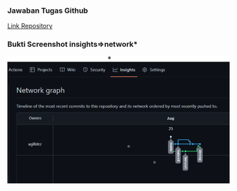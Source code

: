 ### Jawaban Tugas Github

[Link Repository](https://github.com/agillstrz/GIT)

### Bukti Screenshot insights=>network*
![insights=>network](./screenshot.png)

